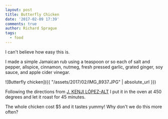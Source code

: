 ```yaml
---
layout: post
title: Butterfly Chicken
date: '2017-02-09 17:39'
comments: true
author: Richard Sprague
tags:
  - food
---
```


I can't believe how easy this is.

I made a simple Jamaican rub using a teaspoon or so each of salt and pepper, allspice, cinnamon, nutmeg, fresh pressed garlic, grated ginger, soy sauce, and apple cider vinegar.


![Butterfly chicken]({{ "/assets/2017/02/IMG_8937.JPG" | absolute_url }})


Following the directions from [J. KENJI LÓPEZ-ALT](http://www.seriouseats.com/2017/01/the-food-lab-how-to-roast-a-butterflied-spatchcocked-chicken.html) I put it in the oven at 450 degrees and let it roast for 45 minutes.

The whole chicken cost $5 and it tastes yummy!  Why don't we do this more often?
